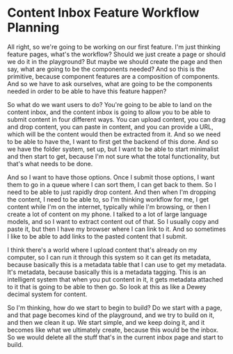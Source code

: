 # Content Inbox Feature Workflow Planning

All right, so we're going to be working on our first feature. I'm just thinking feature pages, what's the workflow? Should we just create a page or should we do it in the playground? But maybe we should create the page and then say, what are going to be the components needed? And so this is the primitive, because component features are a composition of components. And so we have to ask ourselves, what are going to be the components needed in order to be able to have this feature happen? 

So what do we want users to do? You're going to be able to land on the content inbox, and the content inbox is going to allow you to be able to submit content in four different ways. You can upload content, you can drag and drop content, you can paste in content, and you can provide a URL, which will be the content would then be extracted from it. And so we need to be able to have the, I want to first get the backend of this done. And so we have the folder system, set up, but I want to be able to start minimalist and then start to get, because I'm not sure what the total functionality, but that's what needs to be done. 

And so I want to have those options. Once I submit those options, I want them to go in a queue where I can sort them, I can get back to them. So I need to be able to just rapidly drop content. And then when I'm dropping the content, I need to be able to, so I'm thinking workflow for me, I get content while I'm on the internet, typically while I'm browsing, or then I create a lot of content on my phone. I talked to a lot of large language models, and so I want to extract content out of that. So I usually copy and paste it, but then I have my browser where I can link to it. And so sometimes I like to be able to add links to the pasted content that I submit. 

I think there's a world where I upload content that's already on my computer, so I can run it through this system so it can get its metadata, because basically this is a metadata table that I can use to get my metadata. It's metadata, because basically this is a metadata tagging. This is an intelligent system that when you put content in it, it gets metadata attached to it that is going to be able to then go. So look at this as like a Dewey decimal system for content. 

So I'm thinking, how do we start to begin to build? Do we start with a page, and that page becomes kind of the playground, and we try to build on it, and then we clean it up. We start simple, and we keep doing it, and it becomes like what we ultimately create, because this would be the inbox. So we would delete all the stuff that's in the current inbox page and start to build.